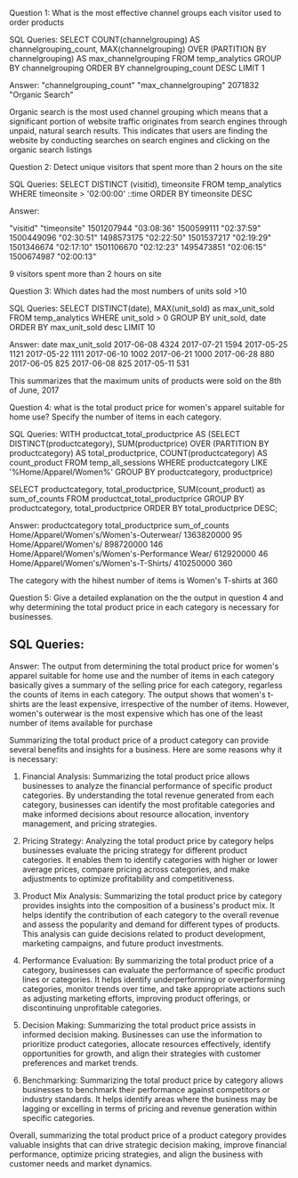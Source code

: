 Question 1: 
What is the most effective channel groups each visitor used to order products

SQL Queries:
SELECT COUNT(channelgrouping) AS channelgrouping_count, 
MAX(channelgrouping) OVER (PARTITION BY channelgrouping)
AS max_channelgrouping
FROM temp_analytics
GROUP BY channelgrouping
ORDER BY channelgrouping_count DESC
LIMIT 1

Answer: 
"channelgrouping_count"		"max_channelgrouping"
	2071832			   "Organic Search"

Organic search is the most used channel grouping which means that a 
significant portion of website traffic originates from search engines 
through unpaid, natural search results. This indicates that users are 
finding the website by conducting searches on search engines and clicking 
on the organic search listings


Question 2: 
Detect unique visitors that spent more than 2 hours on the site

SQL Queries:
SELECT DISTINCT (visitid), timeonsite
FROM temp_analytics
WHERE timeonsite > '02:00:00' ::time
ORDER BY timeonsite DESC

Answer:

"visitid"	"timeonsite"
1501207944	"03:08:36"
1500599111	"02:37:59"
1500449096	"02:30:51"
1498573175	"02:22:50"
1501537217	"02:19:29"
1501346674	"02:17:10"
1501106670	"02:12:23"
1495473851	"02:06:15"
1500674987	"02:00:13"

9 visitors spent more than 2 hours on site

Question 3: 
Which dates had the most numbers of units sold >10

SQL Queries:
SELECT DISTINCT(date), MAX(unit_sold) as max_unit_sold
FROM temp_analytics
WHERE unit_sold > 0
GROUP BY unit_sold, date
ORDER BY max_unit_sold desc
LIMIT 10

Answer:
date	     max_unit_sold
2017-06-08	4324
2017-07-21	1594
2017-05-25	1121
2017-05-22	1111
2017-06-10	1002
2017-06-21	1000
2017-06-28	880
2017-06-05	825
2017-06-08	825
2017-05-11	531

This summarizes that the maximum units of products were sold on the 8th of June, 2017

Question 4: 
what is the total product price for women's apparel suitable for home use? Specify the number of
items in each category.

SQL Queries:
WITH productcat_total_productprice AS
	(SELECT DISTINCT(productcategory), SUM(productprice) OVER (PARTITION BY productcategory)
	AS total_productprice, COUNT(productcategory) AS count_product
	FROM temp_all_sessions
	WHERE productcategory LIKE '%Home/Apparel/Women%'
	GROUP BY productcategory, productprice)
	
SELECT productcategory, total_productprice, SUM(count_product) as sum_of_counts
FROM productcat_total_productprice
GROUP BY productcategory, total_productprice
ORDER BY total_productprice DESC;

Answer:
productcategory	                                 total_productprice	sum_of_counts
Home/Apparel/Women's/Women's-Outerwear/	             1363820000	             95
Home/Apparel/Women's/	                              898720000	            146
Home/Apparel/Women's/Women's-Performance Wear/	      612920000	             46
Home/Apparel/Women's/Women's-T-Shirts/	              410250000	            360

The category with the hihest number of items is Women's T-shirts at 360


Question 5: 
Give a detailed explanation on the the output in question 4 and why determining the total product 
price in each category is necessary for businesses.

SQL Queries:
--
Answer:
The output from determining the total product price for women's apparel suitable for home use and the number of
items in each category basically gives a summary of the selling price for each category, regarless the counts
of items in each category. 
The output shows that women's t-shirts are the least expensive, irrespective of the number of 
items. However, women's outerwear is the most expensive which has one of the least number of items available for
purchase

Summarizing the total product price of a product category can provide several benefits and insights for a business. 
Here are some reasons why it is necessary:

1. Financial Analysis: Summarizing the total product price allows businesses to analyze the financial performance 
of specific product categories. By understanding the total revenue generated from each category, businesses can 
identify the most profitable categories and make informed decisions about resource allocation, inventory management, 
and pricing strategies.

2. Pricing Strategy: Analyzing the total product price by category helps businesses evaluate the pricing strategy 
for different product categories. It enables them to identify categories with higher or lower average prices, 
compare pricing across categories, and make adjustments to optimize profitability and competitiveness.

3. Product Mix Analysis: Summarizing the total product price by category provides insights into the composition 
of a business's product mix. It helps identify the contribution of each category to the overall revenue and assess 
the popularity and demand for different types of products. This analysis can guide decisions related to product 
development, marketing campaigns, and future product investments.

4. Performance Evaluation: By summarizing the total product price of a category, businesses can evaluate the 
performance of specific product lines or categories. It helps identify underperforming or overperforming categories, 
monitor trends over time, and take appropriate actions such as adjusting marketing efforts, improving product offerings, 
or discontinuing unprofitable categories.

5. Decision Making: Summarizing the total product price assists in informed decision making. 
Businesses can use the information to prioritize product categories, allocate resources effectively, 
identify opportunities for growth, and align their strategies with customer preferences and market trends.

6. Benchmarking: Summarizing the total product price by category allows businesses to benchmark their performance 
against competitors or industry standards. It helps identify areas where the business may be lagging or excelling 
in terms of pricing and revenue generation within specific categories.

Overall, summarizing the total product price of a product category provides valuable insights that can drive 
strategic decision making, improve financial performance, optimize pricing strategies, and align the business 
with customer needs and market dynamics.